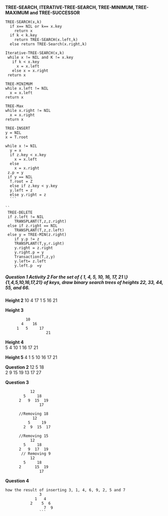 
<strong>TREE-SEARCH, ITERATIVE-TREE-SEARCH, TREE-MINIMUM, TREE-MAXIMUM and TREE-SUCCESSOR</strong>

```  
TREE-SEARCH(x,k)
  if x== NIL or k== x.key
    return x
  if k < k.key
    return TREE-SEARCH(x.left,k)
  else return TREE-Search(x.right,k)
  ```
 ``` 
 Iterative-TREE-SEARCH(x,k)
  while x != NIL and K != x.key
    if k < x.key
      x = x.left
    else x = x.right
  return x
  ```
  ```
  TREE-MINIMUM
  while x.left != NIL
    x = x.left
  return x
  ```
  ```
  TREE-Max
  while x.right != NIL
    x = x.right
  return x
   ``` 
  
  ```
  TREE-INSERT
  y = NIL
  x = T.root
  
  while x != NIL
    y = x
    if z.key < x.key
      x = x.left
    else
      x = x.right
   z.p = y
   if y == NIL
    T.root = Z
    else if z.key < y.key
    y.left = z
    else y.right = z
    ```
  
 ``
   TREE-DELETE
   if z.left != NIL
      TRANSPLANT(T,z,z.right)
   else if z.right == NIL
      TRANSPLANT(T,z,z.left)
   else y = TREE-MIN(z.right)
      if y.p != z
      TRANSPLANT(T,y,r.ight)
      y.right = z.right
      y.right.p = y
      Transaction(T,z,y)
      y.left= z.left
      y.left.p  =y
```     
     
<h5>
  Question 1 Activity 2
  For the set of { 1, 4, 5, 10, 16, 17, 21 \}{1,4,5,10,16,17,21} of keys, 
  draw binary search trees of heights 22, 33, 44, 55, and 66.
</h5>

<strong> Height 2  </strong>
              10
            4    17
          1  5  16  21
          
          
<strong> Height 3 </strong>          
             
             10
           4    16
         1   5     17
                      21
                   
<strong> Height 4 </strong>      
            5
          4   10
         1      16
                  17
                   21
                   
<strong> Height 5 </strong>
           4
          1  5
              10
                16
                  17
                    21
                    
<strong> Question 2 </strong>
            12
         5      18   
       2  9   15  19
             13 17  27
             
<strong> Question 3 </strong>
```
           12
        5     18
      2   9  15  19
               17
               
      //Removing 18         
            12
          5     19  
        2  9  15  17
        
      //Removing 15 
           12
        5     18
      2   9  17  19
       // Removing 9
           12
        5     18
      2      15  19
               17
```

<strong> Question 4 </strong>

```
how the result of inserting 3, 1, 4, 6, 9, 2, 5 and 7 
               3
             1   4
           2    5  6    
                 7  9
               ```
               

